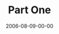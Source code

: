 ---
layout: message
category: message
series: "Next Level: Greg Boyd"
title: "Part One"
date: 2006-08-09-00-00
message_id: 528
audio-description: "Greg Boyd discusses the Kingdom of God, what it is and what it means."
audio: "http://s3.amazonaws.com/crossroadsaudiomessages/KingdomNL1.mp3"
audio-title: "Greg Boyd&#58; Part One"
audio-duration: "56:08"
---
